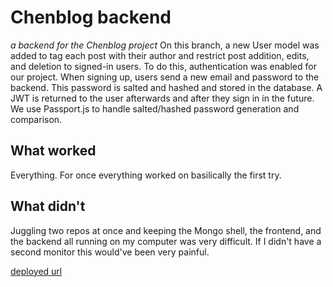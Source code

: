 # Chenblog backend

*a backend for the Chenblog project*
On this branch, a new User model was added to tag each post with their author and restrict post addition, edits, and deletion to signed-in users. To do this, authentication was enabled for our project. When signing up, users send a new email and password to the backend. This password is salted and hashed and stored in the database. A JWT is returned to the user afterwards and after they sign in in the future. We use Passport.js to handle salted/hashed password generation and comparison.

## What worked
Everything. For once everything worked on basilically the first try.

## What didn't
Juggling two repos at once and keeping the Mongo shell, the frontend, and the backend all running on my computer was very difficult. If I didn't have a second monitor this would've been very painful.

[deployed url](https://chenblog-auth-api.onrender.com)
